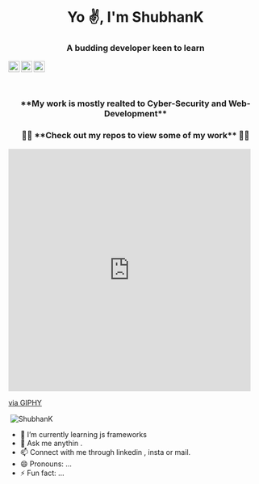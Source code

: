 

<!--
### Hi there 👋
**5h0bh4nk/5h0bh4nk** is a ✨ _special_ ✨ repository because its `README.md` (this file) appears on your GitHub profile.

Here are some ideas to get you started:
- 🔭 I’m currently working on ...
- 🌱 I’m currently learning ...
- 👯 I’m looking to collaborate on ...
- 🤔 I’m looking for help with ...
- 💬 Ask me about ...
- 📫 How to reach me: ...
- 😄 Pronouns: ...
- ⚡ Fun fact: ...

-->

<h1 align="center">Yo ✌️, I'm ShubhanK</h1>
<h3 align="center">A budding developer keen to learn</h3>
<div class="align-items-center">
<a href="https://https://www.linkedin.com/in/shubhank-kulshreshtha-782627190/">
  <img align="left" alt="Shubhank's Linkedin" width="22px" src="https://cdn.jsdelivr.net/npm/simple-icons@v3/icons/linkedin.svg" />
</a>
<a href="https://www.instagram.com/dekul_shubhank/">
  <img align="left" alt="Amit's Instagram" width="22px" src="https://cdn.jsdelivr.net/npm/simple-icons@v3/icons/instagram.svg" />
</a>
<a href="mailto:kul.shubhank207@gmail.com">
  <img align="left" alt="Amit's E-mail" width="22px" src="https://cdn.jsdelivr.net/npm/simple-icons@v3/icons/gmail.svg" />
</a>
</div>
<br><br>

<br/>

<h3 align="center">**My work is mostly realted to Cyber-Security and Web-Development**</h3>
<h3 align="center"> 👨‍💻  **Check out my repos to view some of my work**   👨‍💻</h3>

<iframe src="https://giphy.com/embed/xT1XGzXhVgWRLN1Cco" width="480" height="480" frameBorder="0" class="giphy-embed" allowFullScreen></iframe><p><a href="https://giphy.com/gifs/producthunt-code-coding-learn-to-xT1XGzXhVgWRLN1Cco">via GIPHY</a></p>
<p>&nbsp;<img align="center" src="https://github-readme-stats.vercel.app/api?username=5h0bh4nk&show_icons=true&count_private=true" alt="ShubhanK" /></p>


- 🌱 I’m currently learning js frameworks
- 💬 Ask me anythin .
- 📫 Connect with me through linkedin , insta or mail. 
- 😄 Pronouns: ...
- ⚡ Fun fact: ...
